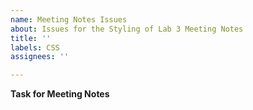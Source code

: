 ```yaml
---
name: Meeting Notes Issues
about: Issues for the Styling of Lab 3 Meeting Notes
title: ''
labels: CSS
assignees: ''

---
```


**Task for Meeting Notes**
